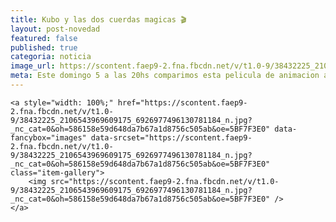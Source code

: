 ```yaml
---
title: Kubo y las dos cuerdas magicas 🎬
layout: post-novedad
featured: false
published: true
categoria: noticia
image_url: https://scontent.faep9-2.fna.fbcdn.net/v/t1.0-9/38432225_2106543969609175_6926977496130781184_n.jpg?_nc_cat=0&oh=586158e59d648da7b67a1d8756c505ab&oe=5BF7F3E0
meta: Este domingo 5 a las 20hs comparimos esta pelicula de animacion apta para todo publico. Los esperamos!
---
```






<div style="position: relative;">
	<div class="gallery col-3">

	<a style="width: 100%;" href="https://scontent.faep9-2.fna.fbcdn.net/v/t1.0-9/38432225_2106543969609175_6926977496130781184_n.jpg?_nc_cat=0&oh=586158e59d648da7b67a1d8756c505ab&oe=5BF7F3E0" data-fancybox="images" data-srcset="https://scontent.faep9-2.fna.fbcdn.net/v/t1.0-9/38432225_2106543969609175_6926977496130781184_n.jpg?_nc_cat=0&oh=586158e59d648da7b67a1d8756c505ab&oe=5BF7F3E0" class="item-gallery">
		<img src="https://scontent.faep9-2.fna.fbcdn.net/v/t1.0-9/38432225_2106543969609175_6926977496130781184_n.jpg?_nc_cat=0&oh=586158e59d648da7b67a1d8756c505ab&oe=5BF7F3E0" />
	</a>

</div>
</div>